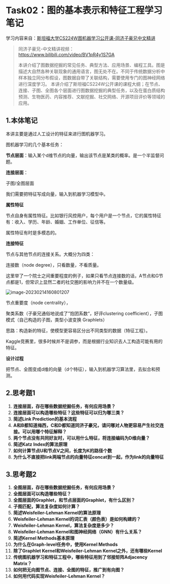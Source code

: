 # Task02：图的基本表示和特征工程学习笔记

学习内容来自：[斯坦福大学CS224W图机器学习公开课-同济子豪兄中文精讲](https://github.com/TommyZihao/zihao_course/tree/main/CS224W#%E6%96%AF%E5%9D%A6%E7%A6%8F%E5%A4%A7%E5%AD%A6cs224w%E5%9B%BE%E6%9C%BA%E5%99%A8%E5%AD%A6%E4%B9%A0%E5%85%AC%E5%BC%80%E8%AF%BE-%E5%90%8C%E6%B5%8E%E5%AD%90%E8%B1%AA%E5%85%84%E4%B8%AD%E6%96%87%E7%B2%BE%E8%AE%B2)

> 同济子豪兄-中文精讲视频：https://www.bilibili.com/video/BV1pR4y1S7GA
>
> 本讲介绍了图数据挖掘的常见任务、典型方法、应用场景、编程工具。图是描述大自然各种关联现象的通用语言，图无处不在。不同于传统数据分析中样本独立同分布假设，图数据自带了关联结构，需要使用专门的图神经网络进行深度学习。 本讲介绍了斯坦福CS224W公开课的课程大纲；在节点、连接、子图、全图各个层面进行图数据挖掘的典型任务，以及在蛋白质结构预测、生物医药、内容推荐、文献挖掘、社交网络、开源项目评价等领域的应用。
>

## 1.本体笔记

本讲主要是通过人工设计的特征来进行图机器学习。

图机器学习的几个基本任务：

**节点层面**：输入某个d维节点的向量，输出该节点是某类的概率。是一个半监督问题。

**连接层面**：

子图/全图层面

我们需要把特征写成向量，输入到机器学习模型中。

**属性特征**

节点自身有属性特征。比如银行风控用户，每个用户是一个节点，它的属性特征有：收入、学历、年龄、婚姻、工作单位、征信等。

属性特征有时是多模态的。

**连接特征**

节点与其他节点的连接关系。大概分为四类：

连接数（node degree），只看数量，不看质量。

这里举了一个院士之间重要程度的例子，如果只看节点连接数的话，A节点和G节点都是1，但常识上显然二者的社交圈的影响力并不在一个数量级。

![image-20230214160801207](D:\资料归档\DataScience\xuyili.github.io\docs\graph\cs224w02\image-20230214160801207.png)

节点重要度（node centrality），

聚类系数（子豪兄通俗地说成了”抱团系数“，好评clustering coefficient），子图模式（自己构造的子图，类型小波变换 Graphlets）



思路：构造新的特征，使模型更容易区分出不同类型的数据（特征工程）。

Kaggle竞赛里，很多时候并不是调参，而是根据行业知识去人工构造可能有用的特征。

**设计过程**

把节点、全图变成d维的向量（d个特征），输入到机器学习算法里，去拟合和预测。



## 2.思考题1

1. **连接层面，存在哪些数据挖掘任务，有何应用场景？**
2. **连接层面可以构造哪些特征？这些特征可以归为哪三类？**
3. **简述Link Prediction的基本流程**
4. **A和B都知道梅西，C和D都知道同济子豪兄，请问哪对人物更容易产生社交连接。可以用哪个特征解释？**
5. **两个节点没有共同好友时，可以用什么特征，将连接编码为D维向量？**
6. **简述Katz Index的算法原理**
7. **如何计算节点U和节点V之间，长度为K的路径个数**
8. **为什么不直接把link两端节点的向量特征concat到一起，作为link的向量特征**

## 3.思考题2

1. **全图层面，存在哪些数据挖掘任务，有何应用场景？**
2. **全图层面可以构造哪些特征？**
3. **全图层面的Graphlet，和节点层面的Graphlet，有什么区别？**
4. **子图匹配，算法复杂度如何计算？**
5. **简述Weisfeiler-Lehman Kernel的算法原理**
6. **Weisfeiler-Lehman Kernel的词汇表（颜色表）是如何构建的？**
7. **Weisfeiler-Lehman Kernel，算法复杂度是多少？**
8. **Weisfeiler-Lehman Kernel和图神经网络（GNN）有什么关系？**
9. **简述Kernel Methods基本原理**
10. **为什么在Graph-level任务中，使用Kernel Methods**
11. **除了Graphlet Kernel和Weisfeiler-Lehman Kernel之外，还有哪些Kernel**
12. **传统图机器学习和特征工程中，哪些特征用到了邻接矩阵Adjacency Matrix？**
13. **如何把无向图节点、连接、全图的特征，推广到有向图？**
14. **如何用代码实现Weisfeiler-Lehman Kernel？**
